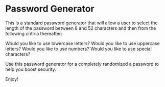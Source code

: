# Password Generator

This is a standard password generator that will allow a user to select the length of the password between 8 and 52 characters and then from the following critiria thereafter:

Would you like to use lowercase letters?
Would you like to use uppercase letters?
Would you like to use numbers?
Would you like to use special characters?


Use this password generator for a completely randomized a password to help you boost security.

Enjoy!